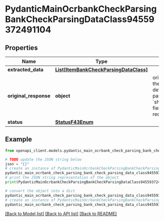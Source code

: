 # PydanticMainOcrbankCheckParsingBankCheckParsingDataClass94559372491104


## Properties

Name | Type | Description | Notes
------------ | ------------- | ------------- | -------------
**extracted_data** | [**List[ItemBankCheckParsingDataClass]**](ItemBankCheckParsingDataClass.md) |  | [optional] 
**original_response** | **object** | original response sent by the provider, hidden by default, show it by passing the &#x60;show_original_response&#x60; field to &#x60;true&#x60; in your request | [optional] 
**status** | [**StatusF43Enum**](StatusF43Enum.md) |  | 

## Example

```python
from openapi_client.models.pydantic_main_ocrbank_check_parsing_bank_check_parsing_data_class94559372491104 import PydanticMainOcrbankCheckParsingBankCheckParsingDataClass94559372491104

# TODO update the JSON string below
json = "{}"
# create an instance of PydanticMainOcrbankCheckParsingBankCheckParsingDataClass94559372491104 from a JSON string
pydantic_main_ocrbank_check_parsing_bank_check_parsing_data_class94559372491104_instance = PydanticMainOcrbankCheckParsingBankCheckParsingDataClass94559372491104.from_json(json)
# print the JSON string representation of the object
print(PydanticMainOcrbankCheckParsingBankCheckParsingDataClass94559372491104.to_json())

# convert the object into a dict
pydantic_main_ocrbank_check_parsing_bank_check_parsing_data_class94559372491104_dict = pydantic_main_ocrbank_check_parsing_bank_check_parsing_data_class94559372491104_instance.to_dict()
# create an instance of PydanticMainOcrbankCheckParsingBankCheckParsingDataClass94559372491104 from a dict
pydantic_main_ocrbank_check_parsing_bank_check_parsing_data_class94559372491104_form_dict = pydantic_main_ocrbank_check_parsing_bank_check_parsing_data_class94559372491104.from_dict(pydantic_main_ocrbank_check_parsing_bank_check_parsing_data_class94559372491104_dict)
```
[[Back to Model list]](../README.md#documentation-for-models) [[Back to API list]](../README.md#documentation-for-api-endpoints) [[Back to README]](../README.md)


